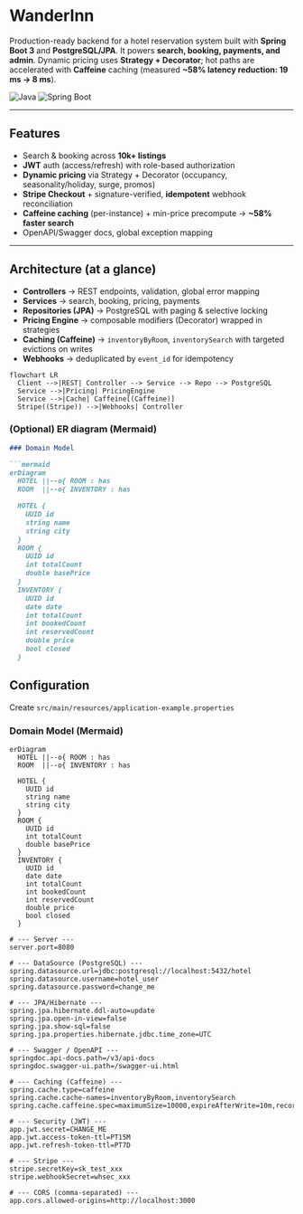 # WanderInn

Production-ready backend for a hotel reservation system built with **Spring Boot 3** and **PostgreSQL/JPA**. It powers **search, booking, payments, and admin**. Dynamic pricing uses **Strategy + Decorator**; hot paths are accelerated with **Caffeine** caching (measured **~58% latency reduction: 19 ms → 8 ms**).

![Java](https://img.shields.io/badge/Java-21-007396?logo=openjdk)
![Spring Boot](https://img.shields.io/badge/Spring%20Boot-3.x-6DB33F?logo=springboot)

---

## Features
- Search & booking across **10k+ listings**
- **JWT** auth (access/refresh) with role-based authorization
- **Dynamic pricing** via Strategy + Decorator (occupancy, seasonality/holiday, surge, promos)
- **Stripe Checkout** + signature-verified, **idempotent** webhook reconciliation
- **Caffeine caching** (per-instance) + min-price precompute → **~58% faster search**
- OpenAPI/Swagger docs, global exception mapping

---

## Architecture (at a glance)
- **Controllers** → REST endpoints, validation, global error mapping  
- **Services** → search, booking, pricing, payments  
- **Repositories (JPA)** → PostgreSQL with paging & selective locking  
- **Pricing Engine** → composable modifiers (Decorator) wrapped in strategies  
- **Caching (Caffeine)** → `inventoryByRoom`, `inventorySearch` with targeted evictions on writes  
- **Webhooks** → deduplicated by `event_id` for idempotency

```mermaid
flowchart LR
  Client -->|REST| Controller --> Service --> Repo --> PostgreSQL
  Service -->|Pricing| PricingEngine
  Service -->|Cache| Caffeine[(Caffeine)]
  Stripe((Stripe)) -->|Webhooks| Controller
```

### (Optional) ER diagram (Mermaid)
```markdown
### Domain Model

```mermaid
erDiagram
  HOTEL ||--o{ ROOM : has
  ROOM  ||--o{ INVENTORY : has

  HOTEL {
    UUID id
    string name
    string city
  }
  ROOM {
    UUID id
    int totalCount
    double basePrice
  }
  INVENTORY {
    UUID id
    date date
    int totalCount
    int bookedCount
    int reservedCount
    double price
    bool closed
  }
```


## Configuration

Create `src/main/resources/application-example.properties`
### Domain Model (Mermaid)

```mermaid
erDiagram
  HOTEL ||--o{ ROOM : has
  ROOM  ||--o{ INVENTORY : has

  HOTEL {
    UUID id
    string name
    string city
  }
  ROOM {
    UUID id
    int totalCount
    double basePrice
  }
  INVENTORY {
    UUID id
    date date
    int totalCount
    int bookedCount
    int reservedCount
    double price
    bool closed
  }
```

```properties
# --- Server ---
server.port=8080

# --- DataSource (PostgreSQL) ---
spring.datasource.url=jdbc:postgresql://localhost:5432/hotel
spring.datasource.username=hotel_user
spring.datasource.password=change_me

# --- JPA/Hibernate ---
spring.jpa.hibernate.ddl-auto=update
spring.jpa.open-in-view=false
spring.jpa.show-sql=false
spring.jpa.properties.hibernate.jdbc.time_zone=UTC

# --- Swagger / OpenAPI ---
springdoc.api-docs.path=/v3/api-docs
springdoc.swagger-ui.path=/swagger-ui.html

# --- Caching (Caffeine) ---
spring.cache.type=caffeine
spring.cache.cache-names=inventoryByRoom,inventorySearch
spring.cache.caffeine.spec=maximumSize=10000,expireAfterWrite=10m,recordStats

# --- Security (JWT) ---
app.jwt.secret=CHANGE_ME
app.jwt.access-token-ttl=PT15M
app.jwt.refresh-token-ttl=PT7D

# --- Stripe ---
stripe.secretKey=sk_test_xxx
stripe.webhookSecret=whsec_xxx

# --- CORS (comma-separated) ---
app.cors.allowed-origins=http://localhost:3000

